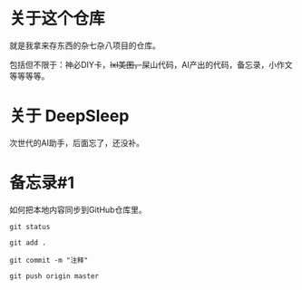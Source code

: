 # 关于这个仓库

就是我拿来存东西的杂七杂八项目的仓库。

包括但不限于：神必DIY卡，<del>lxl美图，</del>屎山代码，AI产出的代码，备忘录，小作文等等等等。

#  关于 DeepSleep

次世代的AI助手，后面忘了，还没补。

# 备忘录#1

如何把本地内容同步到GitHub仓库里。

    git status

    git add .

    git commit -m "注释"

    git push origin master